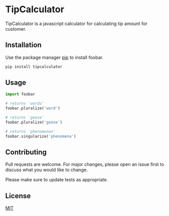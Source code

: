 # TipCalculator

TipCalculator is a javascript calculator for calculating tip amount for customer.

## Installation

Use the package manager [pip](https://pip.pypa.io/en/stable/) to install foobar.

```bash
pip install tipcalculator
```

## Usage

```python
import foobar

# returns 'words'
foobar.pluralize('word')

# returns 'geese'
foobar.pluralize('goose')

# returns 'phenomenon'
foobar.singularize('phenomena')
```

## Contributing

Pull requests are welcome. For major changes, please open an issue first
to discuss what you would like to change.

Please make sure to update tests as appropriate.

## License

[MIT](https://choosealicense.com/licenses/mit/)

